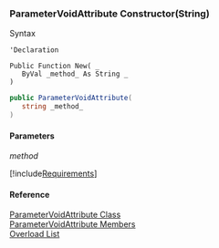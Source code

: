 ﻿### ParameterVoidAttribute Constructor(String)

Syntax

```vbnet
'Declaration

Public Function New( _
   ByVal _method_ As String _
)
```

```csharp
public ParameterVoidAttribute( 
   string _method_
)
```

#### Parameters

_method_

[!include[Requirements](../partials/requirements.md)]

#### Reference

[ParameterVoidAttribute Class](fcSDK~FChoice.Foundation.Clarify.Attributes.ParameterVoidAttribute.md)  
[ParameterVoidAttribute Members](fcSDK~FChoice.Foundation.Clarify.Attributes.ParameterVoidAttribute_members.md)  
[Overload List](fcSDK~FChoice.Foundation.Clarify.Attributes.ParameterVoidAttribute~_ctor.md)